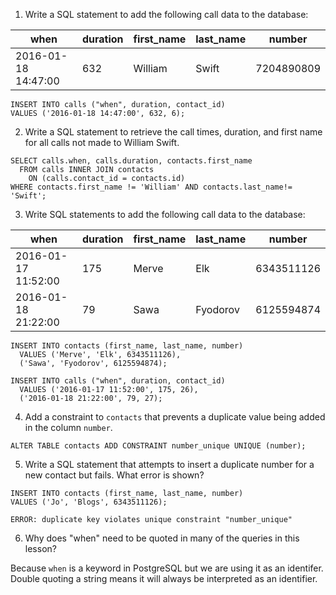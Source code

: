1. Write a SQL statement to add the following call data to the database:

| when | duration | first_name | last_name | number |
| --- | --- | --- | --- | --- |
| 2016-01-18 14:47:00 | 632 | William | Swift | 7204890809 |

```
INSERT INTO calls ("when", duration, contact_id)
VALUES ('2016-01-18 14:47:00', 632, 6);
```

2. Write a SQL statement to retrieve the call times, duration, and first name for all calls not made to William Swift.

```
SELECT calls.when, calls.duration, contacts.first_name
  FROM calls INNER JOIN contacts
    ON (calls.contact_id = contacts.id)
WHERE contacts.first_name != 'William' AND contacts.last_name!= 'Swift';
```

3. Write SQL statements to add the following call data to the database:

| when | duration | first_name | last_name | number |
| --- | --- | --- | --- | --- |
| 2016-01-17 11:52:00 | 175 | Merve | Elk | 6343511126 |
| 2016-01-18 21:22:00 | 79 | Sawa | Fyodorov | 6125594874 |

```
INSERT INTO contacts (first_name, last_name, number)
  VALUES ('Merve', 'Elk', 6343511126),
  ('Sawa', 'Fyodorov', 6125594874);

INSERT INTO calls ("when", duration, contact_id)
  VALUES ('2016-01-17 11:52:00', 175, 26),
  ('2016-01-18 21:22:00', 79, 27);
```

4. Add a constraint to `contacts` that prevents a duplicate value being added in the column `number`.

```
ALTER TABLE contacts ADD CONSTRAINT number_unique UNIQUE (number);
```

5. Write a SQL statement that attempts to insert a duplicate number for a new contact but fails. What error is shown?

```
INSERT INTO contacts (first_name, last_name, number)
VALUES ('Jo', 'Blogs', 6343511126);

ERROR: duplicate key violates unique constraint "number_unique"
```

6. Why does "when" need to be quoted in many of the queries in this lesson?

Because `when` is a keyword in PostgreSQL but we are using it as an identifer. Double quoting a string means it will always be interpreted as an identifier. 
